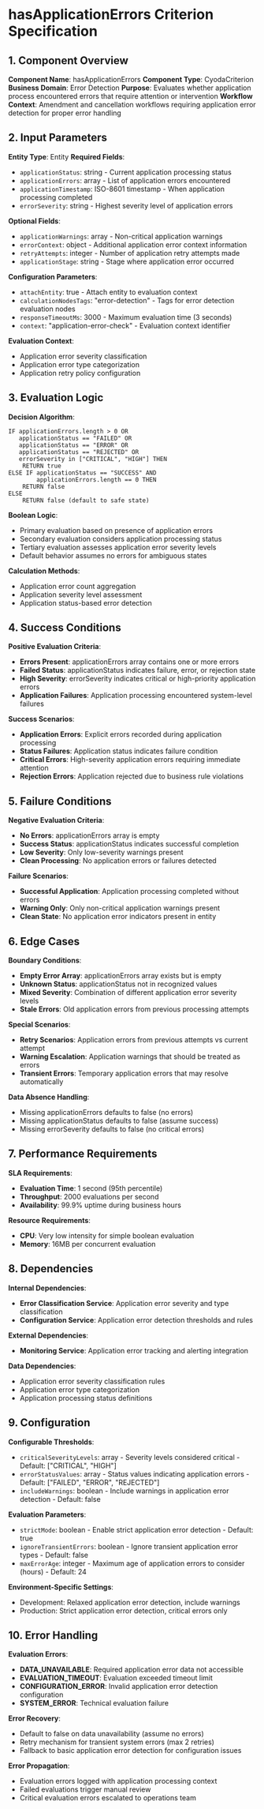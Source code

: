 # hasApplicationErrors Criterion Specification

## 1. Component Overview
**Component Name**: hasApplicationErrors
**Component Type**: CyodaCriterion
**Business Domain**: Error Detection
**Purpose**: Evaluates whether application process encountered errors that require attention or intervention
**Workflow Context**: Amendment and cancellation workflows requiring application error detection for proper error handling

## 2. Input Parameters
**Entity Type**: Entity
**Required Fields**:
- `applicationStatus`: string - Current application processing status
- `applicationErrors`: array - List of application errors encountered
- `applicationTimestamp`: ISO-8601 timestamp - When application processing completed
- `errorSeverity`: string - Highest severity level of application errors

**Optional Fields**:
- `applicationWarnings`: array - Non-critical application warnings
- `errorContext`: object - Additional application error context information
- `retryAttempts`: integer - Number of application retry attempts made
- `applicationStage`: string - Stage where application error occurred

**Configuration Parameters**:
- `attachEntity`: true - Attach entity to evaluation context
- `calculationNodesTags`: "error-detection" - Tags for error detection evaluation nodes
- `responseTimeoutMs`: 3000 - Maximum evaluation time (3 seconds)
- `context`: "application-error-check" - Evaluation context identifier

**Evaluation Context**:
- Application error severity classification
- Application error type categorization
- Application retry policy configuration

## 3. Evaluation Logic
**Decision Algorithm**:
```
IF applicationErrors.length > 0 OR
   applicationStatus == "FAILED" OR
   applicationStatus == "ERROR" OR
   applicationStatus == "REJECTED" OR
   errorSeverity in ["CRITICAL", "HIGH"] THEN
    RETURN true
ELSE IF applicationStatus == "SUCCESS" AND
        applicationErrors.length == 0 THEN
    RETURN false
ELSE
    RETURN false (default to safe state)
```

**Boolean Logic**:
- Primary evaluation based on presence of application errors
- Secondary evaluation considers application processing status
- Tertiary evaluation assesses application error severity levels
- Default behavior assumes no errors for ambiguous states

**Calculation Methods**:
- Application error count aggregation
- Application severity level assessment
- Application status-based error detection

## 4. Success Conditions
**Positive Evaluation Criteria**:
- **Errors Present**: applicationErrors array contains one or more errors
- **Failed Status**: applicationStatus indicates failure, error, or rejection state
- **High Severity**: errorSeverity indicates critical or high-priority application errors
- **Application Failures**: Application processing encountered system-level failures

**Success Scenarios**:
- **Application Errors**: Explicit errors recorded during application processing
- **Status Failures**: Application status indicates failure condition
- **Critical Errors**: High-severity application errors requiring immediate attention
- **Rejection Errors**: Application rejected due to business rule violations

## 5. Failure Conditions
**Negative Evaluation Criteria**:
- **No Errors**: applicationErrors array is empty
- **Success Status**: applicationStatus indicates successful completion
- **Low Severity**: Only low-severity warnings present
- **Clean Processing**: No application errors or failures detected

**Failure Scenarios**:
- **Successful Application**: Application processing completed without errors
- **Warning Only**: Only non-critical application warnings present
- **Clean State**: No application error indicators present in entity

## 6. Edge Cases
**Boundary Conditions**:
- **Empty Error Array**: applicationErrors array exists but is empty
- **Unknown Status**: applicationStatus not in recognized values
- **Mixed Severity**: Combination of different application error severity levels
- **Stale Errors**: Old application errors from previous processing attempts

**Special Scenarios**:
- **Retry Scenarios**: Application errors from previous attempts vs current attempt
- **Warning Escalation**: Application warnings that should be treated as errors
- **Transient Errors**: Temporary application errors that may resolve automatically

**Data Absence Handling**:
- Missing applicationErrors defaults to false (no errors)
- Missing applicationStatus defaults to false (assume success)
- Missing errorSeverity defaults to false (no critical errors)

## 7. Performance Requirements
**SLA Requirements**:
- **Evaluation Time**: 1 second (95th percentile)
- **Throughput**: 2000 evaluations per second
- **Availability**: 99.9% uptime during business hours

**Resource Requirements**:
- **CPU**: Very low intensity for simple boolean evaluation
- **Memory**: 16MB per concurrent evaluation

## 8. Dependencies
**Internal Dependencies**:
- **Error Classification Service**: Application error severity and type classification
- **Configuration Service**: Application error detection thresholds and rules

**External Dependencies**:
- **Monitoring Service**: Application error tracking and alerting integration

**Data Dependencies**:
- Application error severity classification rules
- Application error type categorization
- Application processing status definitions

## 9. Configuration
**Configurable Thresholds**:
- `criticalSeverityLevels`: array - Severity levels considered critical - Default: ["CRITICAL", "HIGH"]
- `errorStatusValues`: array - Status values indicating application errors - Default: ["FAILED", "ERROR", "REJECTED"]
- `includeWarnings`: boolean - Include warnings in application error detection - Default: false

**Evaluation Parameters**:
- `strictMode`: boolean - Enable strict application error detection - Default: true
- `ignoreTransientErrors`: boolean - Ignore transient application error types - Default: false
- `maxErrorAge`: integer - Maximum age of application errors to consider (hours) - Default: 24

**Environment-Specific Settings**:
- Development: Relaxed application error detection, include warnings
- Production: Strict application error detection, critical errors only

## 10. Error Handling
**Evaluation Errors**:
- **DATA_UNAVAILABLE**: Required application error data not accessible
- **EVALUATION_TIMEOUT**: Evaluation exceeded timeout limit
- **CONFIGURATION_ERROR**: Invalid application error detection configuration
- **SYSTEM_ERROR**: Technical evaluation failure

**Error Recovery**:
- Default to false on data unavailability (assume no errors)
- Retry mechanism for transient system errors (max 2 retries)
- Fallback to basic application error detection for configuration issues

**Error Propagation**:
- Evaluation errors logged with application processing context
- Failed evaluations trigger manual review
- Critical evaluation errors escalated to operations team
